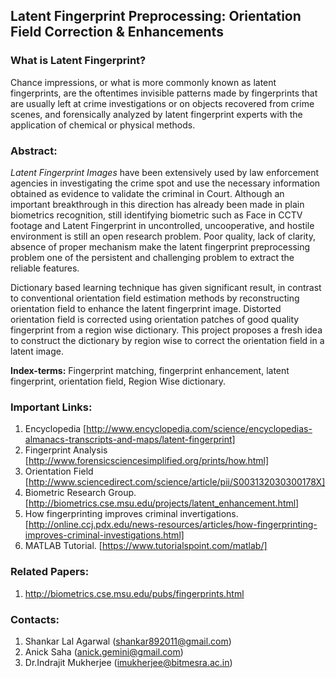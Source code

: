 ## Latent Fingerprint Preprocessing: Orientation Field Correction & Enhancements

### What is Latent Fingerprint?

Chance impressions, or what is more commonly known as latent fingerprints, are the oftentimes invisible patterns made by fingerprints that are usually left at crime investigations or on objects recovered from crime scenes, and forensically analyzed by latent fingerprint experts with the application of chemical or physical methods.

### Abstract:

_Latent Fingerprint Images_ have been extensively used by law enforcement agencies in investigating the crime spot and use the necessary information obtained as evidence to validate the criminal in Court. Although an important breakthrough in this direction has already been made in plain biometrics recognition, still identifying biometric such as Face in CCTV footage and Latent Fingerprint in uncontrolled, uncooperative, and hostile environment is still an open research problem. Poor quality, lack of clarity, absence of proper mechanism make the latent fingerprint preprocessing problem one of the persistent and challenging problem to extract the reliable features. 

Dictionary based learning technique has given significant result, in contrast to conventional orientation field estimation methods by reconstructing orientation field to enhance the latent fingerprint image. Distorted orientation field is corrected using orientation patches of good quality fingerprint from a region wise dictionary. This project proposes a fresh idea to construct the dictionary by region wise to correct the orientation field in a latent image.

**Index-terms:** Fingerprint matching, fingerprint enhancement, latent fingerprint, orientation field, Region Wise dictionary.

### Important Links:

1. Encyclopedia [http://www.encyclopedia.com/science/encyclopedias-almanacs-transcripts-and-maps/latent-fingerprint]
2. Fingerprint Analysis [http://www.forensicsciencesimplified.org/prints/how.html]
3. Orientation Field [http://www.sciencedirect.com/science/article/pii/S003132030300178X]
4. Biometric Research Group. [http://biometrics.cse.msu.edu/projects/latent_enhancement.html] 
5. How fingerprinting improves criminal invertigations. [http://online.ccj.pdx.edu/news-resources/articles/how-fingerprinting-improves-criminal-investigations.html]
6. MATLAB Tutorial. [https://www.tutorialspoint.com/matlab/]

### Related Papers: 

1. http://biometrics.cse.msu.edu/pubs/fingerprints.html

### Contacts:

1. Shankar Lal Agarwal (shankar892011@gmail.com)
2. Anick Saha (anick.gemini@gmail.com)
3. Dr.Indrajit Mukherjee (imukherjee@bitmesra.ac.in)
